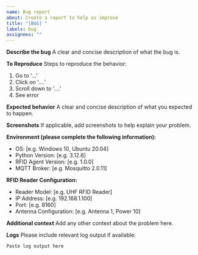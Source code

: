 ```yaml
---
name: Bug report
about: Create a report to help us improve
title: "[BUG] "
labels: bug
assignees: ""
---
```


**Describe the bug**
A clear and concise description of what the bug is.

**To Reproduce**
Steps to reproduce the behavior:

1. Go to '...'
2. Click on '....'
3. Scroll down to '....'
4. See error

**Expected behavior**
A clear and concise description of what you expected to happen.

**Screenshots**
If applicable, add screenshots to help explain your problem.

**Environment (please complete the following information):**

- OS: [e.g. Windows 10, Ubuntu 20.04]
- Python Version: [e.g. 3.12.6]
- RFID Agent Version: [e.g. 1.0.0]
- MQTT Broker: [e.g. Mosquitto 2.0.11]

**RFID Reader Configuration:**

- Reader Model: [e.g. UHF RFID Reader]
- IP Address: [e.g. 192.168.1.100]
- Port: [e.g. 8160]
- Antenna Configuration: [e.g. Antenna 1, Power 10]

**Additional context**
Add any other context about the problem here.

**Logs**
Please include relevant log output if available:

```
Paste log output here
```
